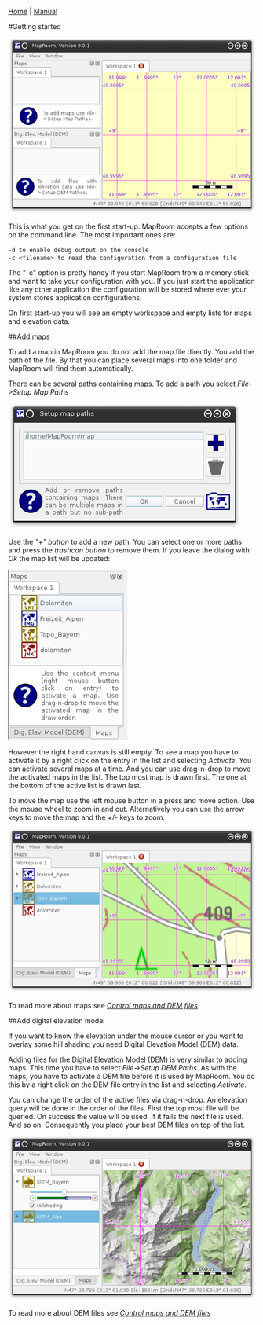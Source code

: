 [Home](Home) | [Manual](DocMain)

#Getting started

![Alt text](images/DocGettingStarted/maproom1.png)

This is what you get on the first start-up. MapRoom accepts a few options on the command line.
The most important ones are:

    -d to enable debug output on the console
    -c <filename> to read the configuration from a configuration file

The "-c" option is pretty handy if you start MapRoom from a memory stick and want to take your
configuration with you. If you just start the application like any other application the 
configuration will be stored where ever your system stores application configurations. 

On first start-up you will see an empty workspace and empty lists for maps and elevation data.

##Add maps

To add a map in MapRoom you do not add the map file directly. You add the path of the file. 
By that you can place several maps into one folder and MapRoom will find them automatically.

There can be several paths containing maps. To add a path you select _File->Setup Map Paths_

![Alt text](images/DocGettingStarted/maproom2.png)

Use the _"+" button_ to add a new path. You can select one or more paths and press the 
_trashcan button_ to remove them. If you leave the dialog with _Ok_ the map list will be 
updated:

![Alt text](images/DocGettingStarted/maproom3.png)

However the right hand canvas is still empty. To see a map you have to activate it by a 
right click on the entry in the list and selecting _Activate_. You can activate several maps
at a time. And you can use drag-n-drop to move the activated maps in the list. The top most 
map is drawn first. The one at the bottom of the active list is drawn last.

To move the map use the left mouse button in a press and move action. Use the mouse wheel 
to zoom in and out. Alternatively you can use the arrow keys to move the map and the +/- keys
to zoom. 

![Alt text](images/DocGettingStarted/maproom4.png)

To read more about maps see [_Control maps and DEM files_](DocControlMapDem)

##Add digital elevation model

If you want to know the elevation under the mouse cursor or you want to overlay some hill shading
you need Digital Elevation Model (DEM) data.

Adding files for the Digital Elevation Model (DEM) is very similar to adding maps. This time
you have to select  _File->Setup DEM Paths_. As with the maps, you have to activate a DEM file before 
it is used by MapRoom. You do this by a right click on the DEM file entry in the list and 
selecting _Activate_. 

You can change the order of the active files via drag-n-drop. An elevation query will be done 
in the order of the files. First the top most file will be queried. On success the value will be 
used. If it fails the next file is used. And so on. Consequently you place your best DEM files 
on top of the list.

![Alt text](images/DocGettingStarted/maproom6.png)

To read more about DEM files see [_Control maps and DEM files_](DocControlMapDem)